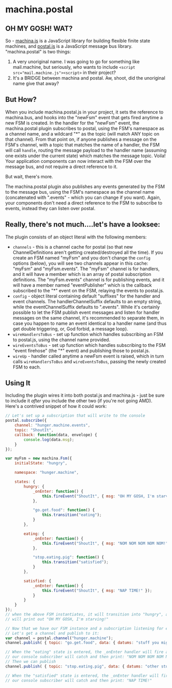 # machina.postal

## OH MY GOSH!  WAT?
So - [machina.js](https://github.com/ifandelse/machina.js) is a JavaScript library for building flexible finite state machines, and [postal.js](https://github.com/ifandelse/postal.js) is a JavaScript message bus library.  "machina.postal" is two things:

1. A very unoriginal name.  I was going to go for something like mail.machine, but seriously, *who* wants to include `<script src="mail.machine.js"><script>` in their project?
2. It's a BRIDGE between machina and postal.  Aw, shoot, did the unoriginal name give that away?

## But How?
When you include machina.postal.js in your project, it sets the reference to machina.bus, and hooks into the "newFsm" event that gets fired anytime a new FSM is created.
In the handler for the "newFsm" event, the machina.postal plugin subscribes to postal, using the FSM's namespace as a channel name, and a wildcard "*" as the topic (will match ANY topic on that channel).  From that point on, if anyone publishes a message on the FSM's channel, with a topic that matches the name of a handler, the FSM will call `handle`, routing the message payload to the handler name (assuming one exists under the current state) which matches the message topic.  Voila!  Your application components can now interact with the FSM over the message bus, and not require a direct reference to it.

But wait, there's more.

The machina.postal plugin also publishes any events generated by the FSM to the message bus, using the FSM's namespace as the channel name (concatenated with ".events" - which you can change if you want).  Again, your components don't need a direct reference to the FSM to subscribe to events, instead they can listen over postal.

## Really, there's not much....let's have a looksee:
The plugin consists of an object literal with the following members:

* `channels` - this is a channel cache for postal (so that new ChannelDefinitions aren't getting created/destroyed all the time).  If you create an FSM named "myFsm" and you don't change the `config` options (below), you will see two channels appear in this cache: "myFsm" and "myFsm.events".  The "myFsm" channel is for handlers, and it will have a member which is an array of postal subscription definitions.  The "myFsm.events" channel is for publishing events, and it will have a member named "eventPublisher" which is the callback subscribed to the "*" event on the FSM, relaying the events to postal.js.
* `config` - object literal containing default "suffixes" for the handler and event channels.  The handlerChannelSuffix defaults to an empty string, while the eventChannelSuffix defaults to ".events".  While it's certainly possible to let the FSM publish event messages and listen for handler messages on the same channel, it's recommended to separate them, in case you happen to name an event identical to a handler name (and thus get double triggering, or, God forbid, a message loop).
* `wireHandlersToBus` - set up function which handles subscribing an FSM to postal.js, using the channel name provided.
* `wireEventsToBus` - set up function which handles subscribing to the FSM "event firehose" (the "*" event) and publishing those to postal.js.
* `wireUp` - handler called anytime a newFsm event is raised, which in turn calls `wireHandlersToBus` and `wireEventsToBus`, passing the newly created FSM to each.

## Using It
Including the plugin wires it into both postal.js and machina.js - just be sure to include it *after* you include the other two (if you're not going AMD).  Here's a contrived snippet of how it could work:

```javascript
// Let's set up a subscription that will write to the console
postal.subscribe({
	channel: "hunger.machine.events",
	topic: "ShoutIt",
	callback: function(data, envelope) {
		console.log(data.msg);
	}
});

var myFsm = new machina.Fsm({
	initialState: "hungry",

	namespace: "hunger.machine",

	states: {
		hungry: {
			_onEnter: function() {
				this.fireEvent("ShoutIt", { msg: "OH MY GOSH, I'm starving" });
			},

			"go.get.food": function() {
				this.transition("eating");
			}
		},

		eating: {
		    _onEnter: function() {
                this.fireEvent("ShoutIt", { msg: "NOM NOM NOM NOM NOM!" });
            },

            "stop.eating.pig": function() {
                this.transition("satisfied");
            }
		},

		satisfied: {
		    _onEnter: function() {
                this.fireEvent("ShoutIt", { msg: "NAP TIME!" });
            }
		}
	}
});
// when the above FSM instantiates, it will transition into "hungry", and our console subscription
// will print out "OH MY GOSH, I'm starving!"

// Now that we have our FSM instance and a subscription listening for events (above)
// Let's get a channel and publish to it:
var channel = postal.channel("hunger.machine");
channel.publish( { topic: "go.get.food", data: { datums: "stuff you might want to send to the FSM handler" } } );

// When the "eating" state is entered, the _onEnter handler will fire and publish an event which
// our console subscriber will catch and then print: "NOM NOM NOM NOM NOM!"
// Then we can publish
channel.publish( { topic: "stop.eating.pig", data: { datums: "other stuff you might want to send to the FSM" } } );

// When the "satisfied" state is entered, the _onEnter handler will fire and publish an event which
// our console subscriber will catch and then print: "NAP TIME!"

```